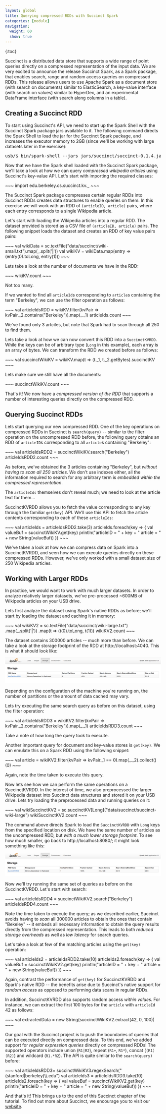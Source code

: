 ```yaml
---
layout: global
title: Querying compressed RDDs with Succinct Spark 
categories: [module]
navigation:
  weight: 60
  show: true
---
```


{:toc}

Succinct is a distributed data store that supports a wide range of point 
queries directly on a compressed representation of the input data. We are very
excited to announce the release Succinct Spark, as a Spark package, that enables
search, range and random access queries on compressed RDDs. This release allows 
users to use Apache Spark as a document store (with search on documents) similar 
to ElasticSearch, a key-value interface (with search on values) similar to 
HyperDex, and an experimental DataFrame interface (with search along columns in
a table).

## Creating a Succinct RDD

To start using Succinct's API, we need to start up the Spark Shell with the 
Succinct Spark package jars available to it. The following command directs the Spark
Shell to load the jar for the Succinct Spark package, and increases the executor
memory to 2GB (since we'll be working with large datasets later in the exercise):

<pre class="prettyprint lang-bsh">
usb/$ bin/spark-shell --jars jars/succinct/succinct-0.1.4.jar --executor-memory 2G --conf "spark.driver.extraJavaOptions=-XX:MaxPermSize=256m"
</pre>

Now that we have the Spark shell loaded with the Succinct Spark package, we'll
take a look at how we can query _compressed wikipedia articles_ using Succinct's
key-value API.  Let's start with importing the required classes:

<div class="codetabs">
<div data-lang="scala" markdown="1">
~~~
import edu.berkeley.cs.succinct.kv._
~~~
</div>
</div>

The Succinct Spark package compresses certain regular RDDs into Succinct RDDs
creates data structures to enable queries on them. In this exercise we will
work with an RDD of `(articleID, article)` pairs, where each entry corresponds
to a single Wikipedia article.

Let's start with loading the Wikipedia articles into a regular RDD. The dataset
provided is stored as a CSV file of `(articleID, article)` pairs. The following
snippet loads the dataset and creates an RDD of key value pairs pairs:

<div class="codetabs">
<div data-lang="scala" markdown="1">
~~~
val wikiData = sc.textFile("data/succinct/wiki-small.txt").map(_.split('|'))
val wikiKV = wikiData.map(entry => (entry(0).toLong, entry(1)))
~~~
</div>
</div>

Lets take a look at the number of documents we have in the RDD:

<div class="codetabs">
<div data-lang="scala" markdown="1">
~~~
wikiKV.count
~~~
</div>
</div>

Not too many. 

If we wanted to find all `articleId`s corresponding to `article`s containing the term
"Berkeley", we can use the filter operation as follows:

<div class="codetabs">
<div data-lang="scala" markdown="1">
~~~
val articleIdsRDD = wikiKV.filter(kvPair => kvPair._2.contains("Berkeley")).map(_._1)
articleIds.count
~~~
</div>
</div>

We've found only 3 artciles, but note that Spark had to scan through all 250 to 
find them.

Lets take a look at how we can now convert this RDD into a `SuccinctKVRDD`. 
While the keys can be of arbitrary type (`Long` in this example), each array is
an array of bytes. We can transform the RDD we created before as follows:

<div class="codetabs">
<div data-lang="scala" markdown="1">
~~~
val succinctWikiKV = wikiKV.map(t => (t._1, t._2.getBytes).succinctKV
~~~
</div>
</div>

Lets make sure we still have all the documents:

<div class="codetabs">
<div data-lang="scala" markdown="1">
~~~
succinctWikiKV.count
~~~
</div>
</div>

That's it! We now have a _compressed version of the RDD_ that supports a number
of interesting queries directly on the compressed RDD.

## Querying Succinct RDDs

Lets start querying our new compressed RDD. One of the key operations
on compressed RDDs in Succinct is `search(query)` -- similar to the filter 
operation on the uncompressed RDD before, the following query obtains an RDD 
of `articleID`s corresponding to all `article`s containing "Berkeley":

<div class="codetabs">
<div data-lang="scala" markdown="1">
~~~
val articleIdsRDD2 = succinctWikiKV.search("Berkeley")
articleIdsRDD2.count
~~~
</div>
</div>

As before, we've obtained the 3 articles containing "Berkeley", but 
_without having to scan all 250 articles_. We don't use indexes either,
all the information required to search for any arbitrary term is 
_embedded within the compressed representation_.

The `articleIds` themselves don't reveal much; we need to look at the
article text for them...

SuccinctKVRDD allows you to fetch the value corresponding to any key
through the familiar `get(key)` API. We'll use this API to fetch the
article contents corresponding to each of these `articleIds`: 

<div class="codetabs">
<div data-lang="scala" markdown="1">
~~~
val articleIds = articleIdsRDD2.take(3)
articleIds.foreach(key => {
	val valueBuf = succinctWikiKV.get(key)
	println("articleID = " + key + " article = " + new String(valueBuf))
})
~~~
</div>
</div>

We've taken a look at how we can compress data on Spark into a SuccinctKVRDD,
and seen how we can execute queries directly on these compressed RDDs. However,
we've only worked with a small dataset size of 250 Wikipedia articles.

## Working with Larger RDDs

In practice, we would want to work with much larger datasets. In order to 
analyze relatively larger datasets, we've pre-processed ~600MB of Wikipedia
articles on your USB drive.

Lets first analyze the dataset using Spark's native RDDs as before; we'll start
by loading the dataset and caching it in memory:

<div class="codetabs">
<div data-lang="scala" markdown="1">
~~~
val wikiKV2 = sc.textFile("data/succinct/wiki-large.txt")
	.map(_.split('|'))
  	.map(t => (t(0).toLong, t(1)))
wikiKV2.count
~~~
</div>
</div>

The dataset contains 300000 articles -- much more than before. We can take a look at the
storage footprint of the RDD at http://localhost:4040. This is what it should look like:

<img src="img/spark-storage.png" 
title="Spark RDD Storage" 
alt="Spark RDD Storage"
id="spark-storage"
/>

Depending on the configuration of the machine you're running on, the number of 
partitions or the amount of data cached may vary.

Lets try executing the same search query as before on this dataset, using the 
filter operation:

<div class="codetabs">
<div data-lang="scala" markdown="1">
~~~
val articleIdsRDD3 = wikiKV2.filter(kvPair => kvPair._2.contains("Berkeley")).map(_._1)
articleIdsRDD3.count
~~~
</div>
</div>

Take a note of how long the query took to execute.

Another important query for document and key-value stores is `get(key)`. We can
emulate this on a Spark RDD using the following snippet:

<div class="codetabs">
<div data-lang="scala" markdown="1">
~~~
val article = wikiKV2.filter(kvPair => kvPair._1 == 0).map(_._2).collect()(0)
~~~
</div>
</div>

Again, note the time taken to execute this query.

Now lets see how we can perform the same operations on a SuccinctKVRDD. In
the interest of time, we also preprocessed the larger Wikipedia dataset into Succinct 
data structures and stored it on your USB drive. Lets try loading the preprocessed data
and running queries on it:

<div class="codetabs">
<div data-lang="scala" markdown="1">
~~~
val wikiSuccinctKV2 = sc.succinctKV[Long]("data/succinct/succinct-wiki-large")
wikiSuccinctKV2.count 
~~~
</div>
</div>

The command above directs Spark to load the `SuccinctKVRDD` with `Long` keys 
from the specified location on disk. We have the same number of articles as 
the uncompressed RDD, but _with a much lower storage footprint_. To see how much
smaller, go back to http://localhost:8080/; it might look something like this:

<img src="img/succinct-storage.png" 
title="Spark RDD Storage" 
alt="Spark RDD Storage"
id="spark-storage"
/>

Now we'll try running the same set of queries as before on the SuccinctKVRDD.
Let's start with search:

<div class="codetabs">
<div data-lang="scala" markdown="1">
~~~
val articleIdsRDD4 = succinctWikiKV2.search("Berkeley")
articleIdsRDD4.count
~~~
</div>
</div>

Note the time taken to execute the query; as we described earlier, Succinct avoids having to _scan_
all 300000 articles to obtain the ones that contain "Bekeley" -- it embeds all necessary information to obtain
the query results directly from the compressed representation. This leads to both _reduced storage overheads_
as well as _low latency_ for search queries.

Let's take a look at few of the matching articles using the `get(key)` operation:

<div class="codetabs">
<div data-lang="scala" markdown="1">
~~~
val articleIds2 = articleIdsRDD2.take(10)
articleIds2.foreach(key => {
	val valueBuf = succinctWikiKV2.get(key)
	println("articleID = " + key + " article = " + new String(valueBuf))
})
~~~
</div>
</div>

Again, contrast the performance of `get(key)` for SuccinctKVRDD and Spark's 
native RDD -- the benefits arise due to Succinct's native support for 
_random access_ as opposed to performing data scans in regular RDDs.

In addition, SuccinctKVRDD also supports random access _within values_. For instance,
we can extract the first 100 bytes for the `article` with `articleId` 42 as follows:

<div class="codetabs">
<div data-lang="scala" markdown="1">
~~~
val extractedData = new String(succinctWikiKV2.extract(42, 0, 100))
~~~
</div>
</div>

Our goal with the Succinct project is to push the boundaries of queries that can be executed
directly on compressed data. To this end, we've added support for _regular expression queries_ 
directly on compressed RDDs! The supported operators include union (`R1|R2`), repeat (`R1+`, `R1*`), 
concat (`(R1)(R2)`) and wildcard (`R1.*R2`). The API is quite similar to the `search(query)` before:

<div class="codetabs">
<div data-lang="scala" markdown="1">
~~~
val articleIdsRDD3= succinctWikiKV3.regexSearch("(stanford|berkeley)\\.edu")
val articleIds3 = articleIdsRDD3.take(10)
articleIds2.foreach(key => {
	val valueBuf = succinctWikiKV2.get(key)
	println("articleID = " + key + " article = " + new String(valueBuf))
})
~~~
</div>
</div>

And that's it! This brings us to the end of this Succinct chapter of the tutorial. To find out
more about Succinct, we encourage you to visit our [website](http://succinct.cs.berkeley.edu).